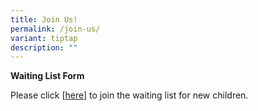 ```yaml
---
title: Join Us!
permalink: /join-us/
variant: tiptap
description: ""
---
```

<p></p>
<p><strong>Waiting List Form</strong>
</p>
<p>Please click [<a href="https://form.gov.sg/67a02d65dd4157c04a71c5da" rel="noopener noreferrer nofollow" target="_blank">here</a>]
to join the waiting list for new children.</p>